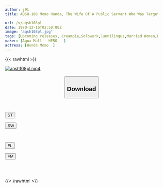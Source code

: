 ```yaml
---
author: j91
title: AQSH-108 Momo Honda, The Wife Of A Public Servant Who Was Targeted By A Hit-and-run Father And Son Who Pretended To Be Injured In A Traffic Accident And Demanded Lewd Acts.

url: /v/aqsh108pl
date: 1970-12-16T02:50:00Z
image: "aqsh108pl.jpg"
tags: [Upcoming releases, Creampie,Solowork,Cunnilingus,Married Woman,Breasts,Mature Woman	]
maker: [Aqua Mall - HERO   ]
actress: [Honda Momo  ]
---
```



{{< rawhtml >}}

<div class="video" data-videoid="pending_link_2.html">
    <a href="javascript:;">
        <img src="/v/aqsh108pl/aqsh108pl.jpg" width="WIDTH" height="HEIGHT" alt="aqsh108pl.mp4" loading="lazy">
    </a>
</div>

<script type="text/javascript" src="https://j91.asia/asset/on-demand-pend.js"></script>

<br>
  <link rel="stylesheet" href="https://j91.asia/asset/bs5.css">
  
  <center>
  <button class="btn btn-primary" type="button" data-bs-toggle="collapse" data-bs-target=".multi-collapse" aria-expanded="false" aria-controls="multiCollapseExample1 multiCollapseExample2"><h2>Download</h2></button></center>
</p>
<div class="row">
  <div class="col">
    <div class="collapse multi-collapse" id="multiCollapseExample1">
      <div class="card card-body">
	      	      <br>
<div class="buttons">  
<p><a href="https://j91.asia/pending_link_2.html" target="_blank"><button class="btn-hover color-3"><i class="fa fa-download"></i> ST</button></a></p>
<p><a href="https://j91.asia/pending_link_2.html" target="_blank"><button class="btn-hover color-2"><i class="fa fa-download"></i> SW</button></a></p></div>
    </div>
  </div>
</div>
  <div class="col">
    <div class="collapse multi-collapse" id="multiCollapseExample2">
      <div class="card card-body">
	      <br>
<div class="buttons">
<p><a href="https://j91.asia/pending_link_2.html" target="_blank"><button class="btn-hover color-9"><i class="fa fa-download"></i> FL</button></a></p>
<p><a href="https://j91.asia/pending_link_2.html" target="_blank"><button class="btn-hover color-8"><i class="fa fa-download"></i> FM</button></a></p></div>
<br><br>
      </div>
    </div>
  </div>
</div>

{{< /rawhtml >}}